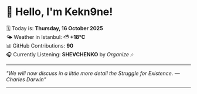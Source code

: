 # 👋 Hello, I'm Kekn9ne!

🗓️ Today is: **Thursday, 16 October 2025**  
🌤️ Weather in Istanbul: **⛅️  +18°C**  
📊 GitHub Contributions: **90**  
🎧 Currently Listening: **SHEVCHENKO** by *Organize* 🎶

---

_"We will now discuss in a little more detail the Struggle for Existence. — *Charles Darwin*"_

---
